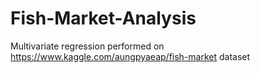 # Fish-Market-Analysis
Multivariate regression performed on https://www.kaggle.com/aungpyaeap/fish-market dataset
